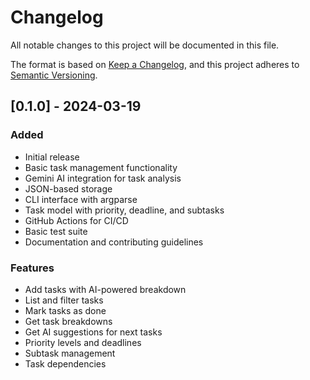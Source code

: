 # Changelog

All notable changes to this project will be documented in this file.

The format is based on [Keep a Changelog](https://keepachangelog.com/en/1.0.0/),
and this project adheres to [Semantic Versioning](https://semver.org/spec/v2.0.0.html).

## [0.1.0] - 2024-03-19

### Added
- Initial release
- Basic task management functionality
- Gemini AI integration for task analysis
- JSON-based storage
- CLI interface with argparse
- Task model with priority, deadline, and subtasks
- GitHub Actions for CI/CD
- Basic test suite
- Documentation and contributing guidelines

### Features
- Add tasks with AI-powered breakdown
- List and filter tasks
- Mark tasks as done
- Get task breakdowns
- Get AI suggestions for next tasks
- Priority levels and deadlines
- Subtask management
- Task dependencies 